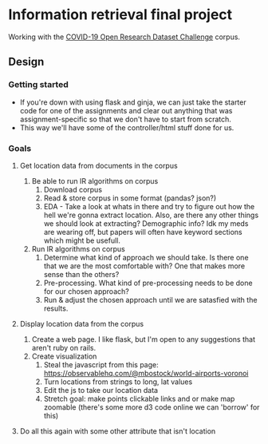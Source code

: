 # Information retrieval final project

Working with the [COVID-19 Open Research Dataset Challenge][CORD-19] corpus.

## Design

### Getting started

- If you're down with using flask and ginja, we can just take the starter code
  for one of the assignments and clear out anything that was
  assignment-specific so that we don't have to start from scratch.
- This way we'll have some of the controller/html stuff done for us.

### Goals

1. Get location data from documents in the corpus
    1. Be able to run IR algorithms on corpus
        1. Download corpus
        2. Read & store corpus in some format (pandas? json?)
        3. EDA - Take a look at whats in there and try to figure out how the
           hell we're gonna extract location. Also, are there any other things
           we should look at extracting? Demographic info? Idk my meds are
           wearing off, but papers will often have keyword sections which might
           be usefull.
    2. Run IR algorithms on corpus
        1. Determine what kind of approach we should take. Is there one that we
           are the most comfortable with? One that makes more sense than the
           others?
        2. Pre-processing. What kind of pre-processing needs to be done for our
           chosen approach?
        3. Run & adjust the chosen approach until we are satasfied with the
           results.

2. Display location data from the corpus
    1. Create a web page. I like flask, but I'm open to any suggestions that
       aren't ruby on rails.
    2. Create visualization
        1. Steal the javascript from this page:
           https://observablehq.com/@mbostock/world-airports-voronoi
        2. Turn locations from strings to long, lat values
        3. Edit the js to take our location data
        4. Stretch goal: make points clickable links and or make map zoomable
           (there's some more d3 code online we can 'borrow' for this)

3. Do all this again with some other attribute that isn't location

[CORD-19]: https://www.kaggle.com/allen-institute-for-ai/CORD-19-research-challenge
